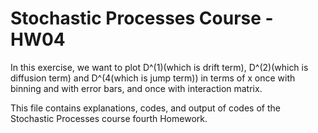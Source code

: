 # Stochastic Processes Course - HW04
In this exercise, we want to plot D^(1)(which is drift term), D^(2)(which is diffusion term) and D^(4(which is jump term)) in terms of x once with binning and
with error bars, and once with interaction matrix.

This file contains explanations, codes, and output of codes of the Stochastic Processes course fourth Homework. 
